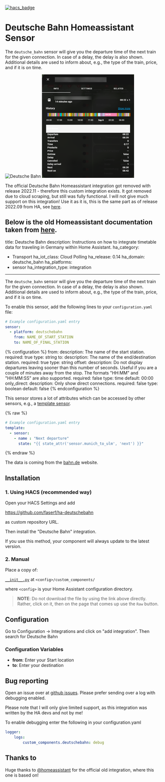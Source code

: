 [![hacs_badge](https://img.shields.io/badge/HACS-Custom-orange.svg)](https://github.com/custom-components/hacs)
# Deutsche Bahn Homeassistant Sensor
The `deutsche_bahn` sensor will give you the departure time of the next train for the given connection. In case of a delay, the delay is also shown. Additional details are used to inform about, e.g., the type of the train, price, and if it is on time.

<img src="https://upload.wikimedia.org/wikipedia/commons/thumb/2/21/Db-bahn.svg/1280px-Db-bahn.svg.png" alt="Deutsche Bahn" width="300px">

<img src="images/sensor.png" alt="Deutsche Bahn Sensor" width="300px">


The official Deutsche Bahn Homeassistant integration got removed with release 2022.11 - therefore this custom integration exists. It got removed due to cloud scraping, but still was fully functional.
I will not give much support on this integration! Use it as it is, this is the same part as of release 2022.09 from HA, see [here](https://github.com/home-assistant/core/tree/c741d9d0452970c39397deca1c65766c8cb917da/homeassistant/components/deutsche_bahn).

Below is the old Homeassistant documentation taken from [here](https://github.com/home-assistant/home-assistant.io/blob/b38ab5e8bc745e8e751eb27c2c079de8a8e83d5e/source/_integrations/deutsche_bahn.markdown).
---
title: Deutsche Bahn
description: Instructions on how to integrate timetable data for traveling in Germany within Home Assistant.
ha_category:
  - Transport
ha_iot_class: Cloud Polling
ha_release: 0.14
ha_domain: deutsche_bahn
ha_platforms:
  - sensor
ha_integration_type: integration
---

The `deutsche_bahn` sensor will give you the departure time of the next train for the given connection. In case of a delay, the delay is also shown. Additional details are used to inform about, e.g., the type of the train, price, and if it is on time.

To enable this sensor, add the following lines to your `configuration.yaml` file:

```yaml
# Example configuration.yaml entry
sensor:
  - platform: deutschebahn
    from: NAME_OF_START_STATION
    to: NAME_OF_FINAL_STATION
```

{% configuration %}
from:
  description: The name of the start station.
  required: true
  type: string
to:
  description: The name of the end/destination station.
  required: true
  type: string
offset:
  description: Do not display departures leaving sooner than this number of seconds. Useful if you are a couple of minutes away from the stop. The formats "HH:MM" and "HH:MM:SS" are also supported.
  required: false
  type: time
  default: 00:00
only_direct:
  description: Only show direct connections.
  required: false
  type: boolean
  default: false
{% endconfiguration %}

This sensor stores a lot of attributes which can be accessed by other sensors, e.g., a [template sensor](/integrations/template).

{% raw %}

```yaml
# Example configuration.yaml entry
template:
  - sensor:
    - name : "Next departure"
      state: "{{ state_attr('sensor.munich_to_ulm', 'next') }}"
```

{% endraw %}

The data is coming from the [bahn.de](https://www.bahn.de/p/view/index.shtml) website.

## Installation
### 1. Using HACS (recommended way)

Open your HACS Settings and add

https://github.com/faserf/ha-deutschebahn

as custom repository URL.

Then install the "Deutsche Bahn" integration.

If you use this method, your component will always update to the latest version.

### 2. Manual
Place a copy of:

[`__init__.py`](custom_components/deutschebahn) at `<config>/custom_components/`

where `<config>` is your Home Assistant configuration directory.

>__NOTE__: Do not download the file by using the link above directly. Rather, click on it, then on the page that comes up use the `Raw` button.

## Configuration

Go to Configuration -> Integrations and click on "add integration". Then search for Deutsche Bahn

### Configuration Variables
- **from**: Enter your Start location
- **to**: Enter your destination

## Bug reporting
Open an issue over at [github issues](https://github.com/FaserF/ha-deutschebahn/issues). Please prefer sending over a log with debugging enabled.

Please note that I will only give limited support, as this integration was written by the HA devs and not by me!

To enable debugging enter the following in your configuration.yaml

```yaml
logger:
    logs:
        custom_components.deutschebahn: debug
```

## Thanks to
Huge thanks to [@homeassistant](https://github.com/home-assistant/core/tree/c741d9d0452970c39397deca1c65766c8cb917da/homeassistant/components/deutsche_bahn) for the official old integration, where this one is based on!